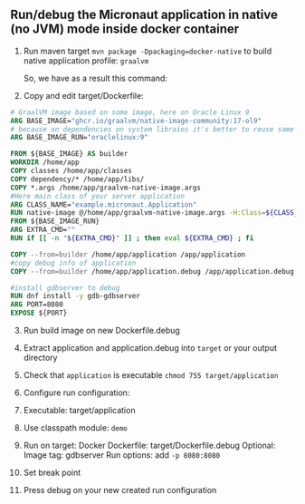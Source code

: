 
<h2>Run/debug the Micronaut application in native (no JVM) mode inside docker container</h2>


1. Run maven target `mvn package -Dpackaging=docker-native` to build native application
   profile: `graalvm`
  
   So, we have as a result this command:  
   
2. Copy and edit target/Dockerfile:
```Dockerfile
# GraalVM image based on some image, here on Oracle Linux 9
ARG BASE_IMAGE="ghcr.io/graalvm/native-image-community:17-ol9"
# because on dependencies on system libraies it's better to reuse same image for run
ARG BASE_IMAGE_RUN="oraclelinux:9"

FROM ${BASE_IMAGE} AS builder
WORKDIR /home/app
COPY classes /home/app/classes
COPY dependency/* /home/app/libs/
COPY *.args /home/app/graalvm-native-image.args
#Here main class of your server application
ARG CLASS_NAME="example.micronaut.Application"
RUN native-image @/home/app/graalvm-native-image.args -H:Class=${CLASS_NAME} -H:Name=application -cp "/home/app/libs/*:/home/app/classes/"
FROM ${BASE_IMAGE_RUN}
ARG EXTRA_CMD=""
RUN if [[ -n "${EXTRA_CMD}" ]] ; then eval ${EXTRA_CMD} ; fi

COPY --from=builder /home/app/application /app/application
#copy debug info of application
COPY --from=builder /home/app/application.debug /app/application.debug

#install gdbserver to debug
RUN dnf install -y gdb-gdbserver
ARG PORT=8080
EXPOSE ${PORT}

```
3. Run build image on new Dockerfile.debug

4. Extract application and application.debug into `target` or your output directory

5. Check that `application` is executable `chmod 755 target/application`

6. Configure run configuration:

7. Executable: target/application

8. Use classpath module: `demo`

9. Run on target: Docker
   Dockerfile: target/Dockerfile.debug
   Optional:
      Image tag: gdbserver
      Run options: add `-p 8080:8080`
10. Set break point

11. Press debug on your new created run configuration
 

